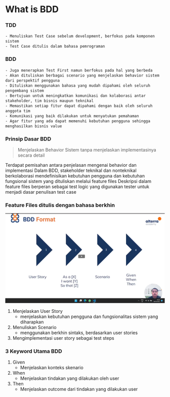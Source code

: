 # What is BDD

### TDD
    - Menuliskan Test Case sebelum development, berfokus pada komponen sistem
    - Test Case ditulis dalam bahasa pemrograman

### BDD
    - Juga menerapkan Test First namun berfokus pada hal yang berbeda
    - Akan dituliskan berbagai scenario yang menjelaskan behavior sistem dari perspektif pengguna
    - Dituliskan menggunakan bahasa yang mudah dipahami oleh seluruh pengembang sistem
    - Bertujuan untuk meningkatkan komunikasi dan kolaborasi antar stakeholder, tim bisnis maupun teknikal
    - Memastikan setiap fitur dapat dipahami dengan baik oleh seluruh anggota tim
    - Komunikasi yang baik dilakukan untuk menyatukan pemahaman
    - Agar fitur yang ada dapat memenuhi kebutuhan pengguna sehingga menghasilkan bisnis value

### Prinsip Dasar BDD
> Menjelaskan Behavior Sistem tanpa menjelaskan implementasinya secara detail

Terdapat pemisahan antara penjelasan mengenai behavior dan implementasi
Dalam BDD, stakeholder teknikal dan nonteknikal berkolaborasi mendefinisikan kebutuhan pengguna dan kebutuhan fungsional sistem yang dituliskan melalui feature files
Deskripsi dalam feature files berperan sebagai test logic yang digunakan tester untuk menjadi dasar penulisan test case

### Feature Files ditulis dengan bahasa berkhin
![Format](screenshots/BDDFormat.png)

1. Menjelaskan User Story
    - menjelaskan kebutuhan pengguna dan fungsionalitas sistem yang diharapkan
2. Menuliskan Scenario
    - menggunakan berkhin sintaks, berdasarkan user stories
3. Mengimplementasi user story sebagai test steps

### 3 Keyword Utama BDD
1. Given
    - Menjelaskan konteks skenario 
2. When
    - Menjelaskan tindakan yang dilakukan oleh user
3. Then
    - Menjelaskan outcome dari tindakan yang dilakukan user